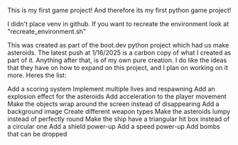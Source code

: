This is my first game project! And therefore its my first python game project!

I didn't place venv in github. If you want to recreate the environment look at "recreate_environment.sh"


This was created as part of the boot.dev python project which had us make asteroids. The latest push at 1/16/2025 is a carbon copy of what I created as part of it. Anything after that, is of my own pure creation.
I do like the ideas that they have on how to expand on this project, and I plan on working on it more. Heres the list:

Add a scoring system
Implement multiple lives and respawning
Add an explosion effect for the asteroids
Add acceleration to the player movement
Make the objects wrap around the screen instead of disappearing
Add a background image
Create different weapon types
Make the asteroids lumpy instead of perfectly round
Make the ship have a triangular hit box instead of a circular one
Add a shield power-up
Add a speed power-up
Add bombs that can be dropped
